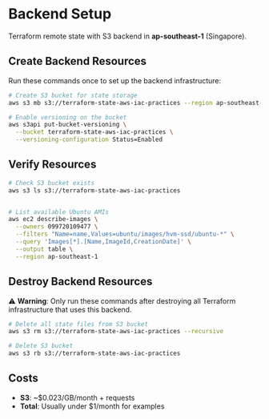 # Backend Setup

Terraform remote state with S3 backend in **ap-southeast-1** (Singapore).

## Create Backend Resources

Run these commands once to set up the backend infrastructure:

```bash
# Create S3 bucket for state storage
aws s3 mb s3://terraform-state-aws-iac-practices --region ap-southeast-1

# Enable versioning on the bucket
aws s3api put-bucket-versioning \
  --bucket terraform-state-aws-iac-practices \
  --versioning-configuration Status=Enabled

```

## Verify Resources

```bash
# Check S3 bucket exists
aws s3 ls s3://terraform-state-aws-iac-practices


# List available Ubuntu AMIs
aws ec2 describe-images \
  --owners 099720109477 \
  --filters "Name=name,Values=ubuntu/images/hvm-ssd/ubuntu-*" \
  --query 'Images[*].[Name,ImageId,CreationDate]' \
  --output table \
  --region ap-southeast-1
```

## Destroy Backend Resources

⚠️ **Warning**: Only run these commands after destroying all Terraform infrastructure that uses this backend.

```bash
# Delete all state files from S3 bucket
aws s3 rm s3://terraform-state-aws-iac-practices --recursive

# Delete S3 bucket
aws s3 rb s3://terraform-state-aws-iac-practices

```

## Costs

- **S3**: ~$0.023/GB/month + requests
- **Total**: Usually under $1/month for examples